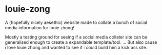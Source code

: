 # louie-zong

A (hopefully nicely aesethic) website made to collate a bunch of social media information for louie zhong!

Mostly a testing ground for seeing if a social media collater site can be generalised enough to create a expandable template/tool.
... But also cause i love louie zhong and wanted to see if i could build him a kick ass site. 
